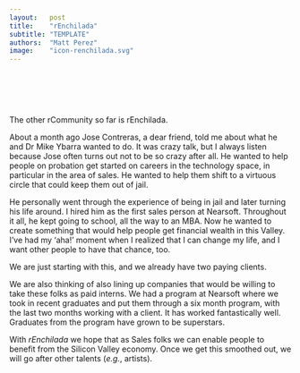 ```yaml
---
layout:   post
title:    "rEnchilada"
subtitle: "TEMPLATE"
authors:  "Matt Perez"
image:    "icon-renchilada.svg"
---
```


<div style="display:none; ">
 <p>I think we know what the rHatchery is: We want to help <span class="_paradigm">Fiat</span> businesses transform into healthy companies. And we are developing tools like rCommunities and rEnchilada.</p>
</div>

<h1>&nbsp;</h1>
 <p>The other rCommunity so far is rEnchilada.</p>
 <p>About a month ago Jose Contreras, a dear friend, told me about what he and Dr Mike Ybarra wanted to do. It was crazy talk, but I always listen because Jose often turns out not to be so crazy after all. He wanted to help people on probation get started on careers in the technology space, in particular in the area of sales. He wanted to help them shift to a virtuous circle that could keep them out of jail.</p>
 <p>He personally went through the experience of being in jail and later turning his life around. I hired him as the first sales person at Nearsoft. Throughout it all, he kept going to school, all the way to an MBA. Now he wanted to create something that would help people get financial wealth in this Valley. <span class="_quotespan">I&rsquo;ve had my &lsquo;aha!&rsquo; moment when I realized that I can change my life, and I want other people to have that chance, too.</span></p>
 <p>We are just starting with this, and we already have two paying clients.</p>
 <p>We are also thinking of also lining up companies that would be willing to take these folks as paid interns. We had a program at Nearsoft where we took in recent graduates and put them through a six month program, with the last two months working with a client. It has worked fantastically well. Graduates from the program have grown to be superstars.</p>
 <p>With <em>rEnchilada</em> we hope that as Sales folks we can enable people to benefit from the Silicon Valley economy. Once we get this smoothed out, we will go after other talents (<em>e.g.</em>, artists).</p>